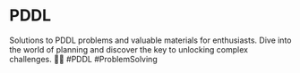 # PDDL
Solutions to PDDL problems and valuable materials for enthusiasts. Dive into the world of planning and discover the key to unlocking complex challenges. 🧩💡 #PDDL #ProblemSolving
